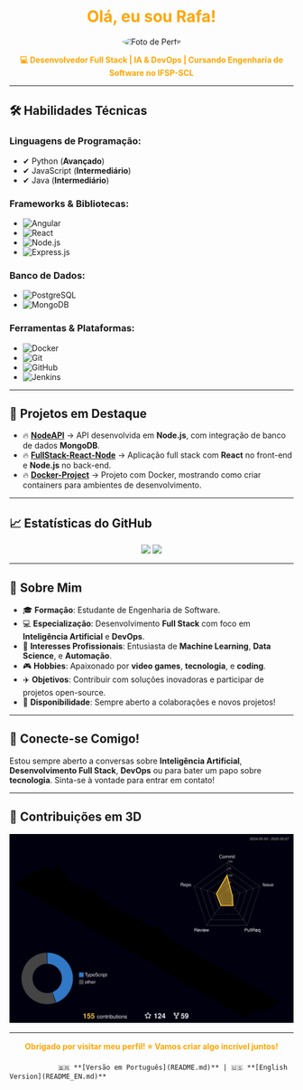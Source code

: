 <h1 align="center">
  <span style="color:#FFA500;">Olá, eu sou Rafa!</span>
</h1>

<p align="center">
  <img src="https://github.com/RaFeltrim.png" width="150" height="150" style="border-radius:50%;" alt="Foto de Perfil">
</p>

<p align="center">
  <b><span style="color:#FFA500;">💻 Desenvolvedor Full Stack | IA & DevOps | Cursando Engenharia de Software no IFSP-SCL</span></b>
</p>

---

## 🛠 **Habilidades Técnicas**

### **Linguagens de Programação:**
- ✔ Python (**Avançado**)
- ✔ JavaScript (**Intermediário**)
- ✔ Java (**Intermediário**)

### **Frameworks & Bibliotecas:**
- ![Angular](https://img.shields.io/badge/-Angular-000000?style=flat&logo=angular&logoColor=FFA500)
- ![React](https://img.shields.io/badge/-React-000000?style=flat&logo=react&logoColor=FFA500)
- ![Node.js](https://img.shields.io/badge/-Node.js-000000?style=flat&logo=node.js&logoColor=FFA500)
- ![Express.js](https://img.shields.io/badge/-Express.js-000000?style=flat&logo=express&logoColor=FFA500)

### **Banco de Dados:**
- ![PostgreSQL](https://img.shields.io/badge/-PostgreSQL-000000?style=flat&logo=postgresql&logoColor=FFA500)
- ![MongoDB](https://img.shields.io/badge/-MongoDB-000000?style=flat&logo=mongodb&logoColor=FFA500)

### **Ferramentas & Plataformas:**
- ![Docker](https://img.shields.io/badge/-Docker-000000?style=flat&logo=docker&logoColor=FFA500)
- ![Git](https://img.shields.io/badge/-Git-000000?style=flat&logo=git&logoColor=FFA500)
- ![GitHub](https://img.shields.io/badge/-GitHub-000000?style=flat&logo=github&logoColor=FFA500)
- ![Jenkins](https://img.shields.io/badge/-Jenkins-000000?style=flat&logo=jenkins&logoColor=FFA500)

---

## 📂 **Projetos em Destaque**

- 🔥 [**NodeAPI**](https://github.com/isaac545454/NodeAPI) → API desenvolvida em **Node.js**, com integração de banco de dados **MongoDB**.
- 🔥 [**FullStack-React-Node**](https://github.com/isaac545454/FullStack-React-Node) → Aplicação full stack com **React** no front-end e **Node.js** no back-end.
- 🔥 [**Docker-Project**](https://github.com/isaac545454/Docker-Project) → Projeto com Docker, mostrando como criar containers para ambientes de desenvolvimento.

---

## 📈 **Estatísticas do GitHub**

<p align="center">
  <img src="https://github-readme-stats.vercel.app/api?username=isaac545454&show_icons=true&theme=dark&title_color=FFA500&icon_color=FFA500&text_color=FFFFFF&bg_color=000000" width="400">
  <img src="https://github-readme-streak-stats.herokuapp.com/?user=isaac545454&theme=dark&hide_border=true" width="400">
</p>

---

## 🚀 **Sobre Mim**

- 🎓 **Formação**: Estudante de Engenharia de Software.
- 💻 **Especialização**: Desenvolvimento **Full Stack** com foco em **Inteligência Artificial** e **DevOps**.
- 🧠 **Interesses Profissionais**: Entusiasta de **Machine Learning**, **Data Science**, e **Automação**.
- 🎮 **Hobbies**: Apaixonado por **video games**, **tecnologia**, e **coding**.
- ✈️ **Objetivos**: Contribuir com soluções inovadoras e participar de projetos open-source.
- 📢 **Disponibilidade**: Sempre aberto a colaborações e novos projetos!

---

## 🎯 **Conecte-se Comigo!**

Estou sempre aberto a conversas sobre **Inteligência Artificial**, **Desenvolvimento Full Stack**, **DevOps** ou para bater um papo sobre **tecnologia**. Sinta-se à vontade para entrar em contato!

---


## 🧩 **Contribuições em 3D**

<p align="center">
  <img src="https://raw.githubusercontent.com/RaFeltrim/RaFeltrim/main/profile-3d-contrib/profile-night-rainbow.svg" alt="Contribuições em 3D" />
</p>


---

<p align="center">
  <b><span style="color:#FFA500;">Obrigado por visitar meu perfil! ⭐ Vamos criar algo incrível juntos!</span></b>
</p>

                🇧🇷 **[Versão em Português](README.md)** | 🇺🇸 **[English Version](README_EN.md)**
